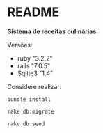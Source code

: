 # README

**Sistema de receitas culinárias**

Versões:
* ruby "3.2.2"
* rails "7.0.5"
* Sqlite3 "1.4"

Considere realizar:

`bundle install`

`rake db:migrate`

`rake db:seed`


